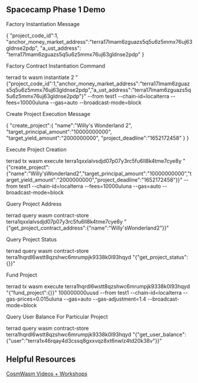 ## Spacecamp Phase 1 Demo

Factory Instantiation Message

{
    "project_code_id":1,
    "anchor_money_market_address":"terra17lmam6zguazs5q5u6z5mmx76uj63gldnse2pdp",
    "a_ust_address": "terra17lmam6zguazs5q5u6z5mmx76uj63gldnse2pdp"
} 

Factory Contract Instantiation Command

terrad tx wasm instantiate 2 "{\"project_code_id\":1,\"anchor_money_market_address\":\"terra17lmam6zguazs5q5u6z5mmx76uj63gldnse2pdp\",\"a_ust_address\":\"terra17lmam6zguazs5q5u6z5mmx76uj63gldnse2pdp\"}" --from test1 --chain-id=localterra --fees=10000uluna --gas=auto --broadcast-mode=block

Create Project Execution Message

{
    "create_project":{
        "name":"Willy's Wonderland 2",
        "target_principal_amount":"10000000000",
        "target_yield_amount":"2000000000",
        "project_deadline":"1652172458"
    }
}

Execute Project Creation

terrad tx wasm execute terra1qxxlalvsdjd07p07y3rc5fu6ll8k4tme7cye8y "{\"create_project\":{\"name\":\"Willy'sWonderland2\",\"target_principal_amount\":\"10000000000\",\"target_yield_amount\":\"2000000000\",\"project_deadline\":\"1652172458\"}}" --from test1 --chain-id=localterra --fees=10000uluna --gas=auto --broadcast-mode=block

Query Project Address

terrad query wasm contract-store terra1qxxlalvsdjd07p07y3rc5fu6ll8k4tme7cye8y "{\"get_project_contract_address\":{\"name\":\"Willy'sWonderland2\"}}"

Query Project Status

terrad query wasm contract-store terra1hqrdl6wstt8qzshwc6mrumpjk9338k0l93hqyd "{\"get_project_status\":{}}"

Fund Project

terrad tx wasm execute terra1hqrdl6wstt8qzshwc6mrumpjk9338k0l93hqyd "{\"fund_project\":{}}" 100000000uusd --from test1 --chain-id=localterra --gas-prices=0.015uluna --gas=auto --gas-adjustment=1.4 --broadcast-mode=block

Query User Balance For Particular Project

terrad query wasm contract-store terra1hqrdl6wstt8qzshwc6mrumpjk9338k0l93hqyd "{\"get_user_balance\":{\"user\":\"terra1x46rqay4d3cssq8gxxvqz8xt6nwlz4td20k38v\"}}"

## Helpful Resources

[CosmWasm Videos + Workshops](https://docs.cosmwasm.com/tutorials/videos-workshops)



